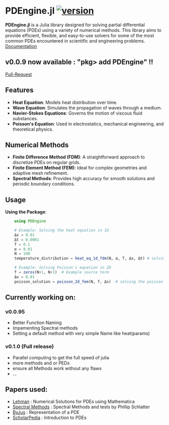 # PDEngine.jl [![version](https://juliahub.com/docs/General/PDEngine/stable/version.svg)](https://juliahub.com/ui/Packages/General/PDEngine)
**PDEngine.jl** is a Julia library designed for solving partial differential equations (PDEs) using a variety of numerical methods. This library aims to provide efficient, flexible, and easy-to-use solvers for some of the most common PDEs encountered in scientific and engineering problems.
[Documentation](https://jakubschwenkbeck.github.io/PDEngine.jl/)

## v0.0.9 now available : "pkg> add PDEngine" !!
[Pull-Request](https://github.com/JuliaRegistries/General/pull/113590)

## Features

- **Heat Equation**: Models heat distribution over time.
- **Wave Equation**: Simulates the propagation of waves through a medium.
- **Navier-Stokes Equations**: Governs the motion of viscous fluid substances.
- **Poisson's Equation**: Used in electrostatics, mechanical engineering, and theoretical physics.

## Numerical Methods

- **Finite Difference Method (FDM)**: A straightforward approach to discretize PDEs on regular grids.
- **Finite Element Method (FEM)**: Ideal for complex geometries and adaptive mesh refinement.
- **Spectral Methods**: Provides high accuracy for smooth solutions and periodic boundary conditions.

## Usage
**Using the Package**:
```julia
    using PDEngine

    # Example: Solving the heat equation in 1D
    Δx = 0.01
    Δt = 0.0001
    T = 0.1
    α = 0.01
    N = 100
    temperature_distribution = heat_eq_1d_fdm(N, α, T, Δx, Δt) # solving the heat equation with the finite differences method

    # Example: Solving Poisson's equation in 2D
    f = zeros(N+1, N+1)  # Example source term
    Δx = 0.01
    poisson_solution = poisson_2d_fem(N, f, Δx)  # solving the poisson equations with the finite elements method
```

## Currently working on:
### v0.0.95
- Better Function Naming
- Impementing Spectral methods
- Setting a default method with very simple Name like heat(params)
### v0.1.0 (Full release)
- Parallel computing to get the full speed of julia
- more methods and or PEDs
- ensure all Methods work without any flaws
- ...

## Papers used:

- [Lehman](https://www.lehman.edu/faculty/dgaranin/Mathematical_Physics/Mathematical_physics-13-Partial_differential_equations.pdf) : Numerical Solutions for PDEs using Mathematica
- [Spectral Methods](https://www.mech.kth.se/~ardeshir/courses/literature/Notes_Spectral_Methods.pdf) : Spectral Methods and tests by Phillip Schlatter
- [ByJus](https://byjus.com/maths/partial-differential-equation/) : Representation of a PDE
- [ScholarPedia](http://www.scholarpedia.org/article/Partial_differential_equation) : Introduction to PDEs
    
